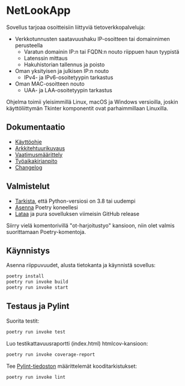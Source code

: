 # NetLookApp

Sovellus tarjoaa osoitteisiin liittyviä tietoverkkopalveluja:

- Verkkotunnusten saatavuushaku IP-osoitteen tai domainnimen perusteella
  - Varatun domainin IP:n tai FQDN:n nouto riippuen haun tyypistä
  - Latenssin mittaus
  - Hakuhistorian tallennus ja poisto
- Oman yksityisen ja julkisen IP:n nouto
  - IPv4- ja IPv6-osoitetyypin tarkastus
- Oman MAC-osoitteen nouto
  - UAA- ja LAA-osoitetyypin tarkastus

Ohjelma toimii yleisimmillä Linux, macOS ja Windows versioilla, joskin käyttöliittymän Tkinter komponentit ovat parhaimmillaan Linuxilla.

## Dokumentaatio

- [Käyttöohje](./dokumentaatio/kayttoohje.md)
- [Arkkitehtuurikuvaus](./dokumentaatio/arkkitehtuuri.md)
- [Vaatimusmäärittely](./dokumentaatio/vaatimusmaarittely.md)
- [Työaikakirjanpito](./dokumentaatio/tuntikirjanpito.md)
- [Changelog](./dokumentaatio/changelog.md)

## Valmistelut

- [Tarkista](https://wiki.python.org/moin/BeginnersGuide/Download), että Python-versiosi on 3.8 tai uudempi
- [Asenna](https://python-poetry.org/docs/#installation) Poetry koneellesi
- [Lataa](https://github.com/weverhall/ot-harjoitustyo/releases/tag/viikko6) ja pura sovelluksen viimeisin GitHub release

Siirry vielä komentorivillä "ot-harjoitustyo" kansioon, niin olet valmis suorittamaan Poetry-komentoja.

## Käynnistys

Asenna riippuvuudet, alusta tietokanta ja käynnistä sovellus:

```bash
poetry install
poetry run invoke build
poetry run invoke start
```

## Testaus ja Pylint

Suorita testit:

```bash
poetry run invoke test
```

Luo testikattavuusraportti (index.html) htmlcov-kansioon:

```bash
poetry run invoke coverage-report
```

Tee [Pylint-tiedoston](./.pylintrc) määrittelemät kooditarkistukset:

```bash
poetry run invoke lint
```
